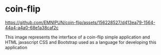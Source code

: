 # coin-flip
https://github.com/EMNIPUN/coin-flip/assets/156228527/d413ea79-1564-44a4-a4a0-68e1a38caf2c

This image represents the interface of a coin-flip simple application and HTML javascript CSS and Bootstrap used as a language for developing this application



